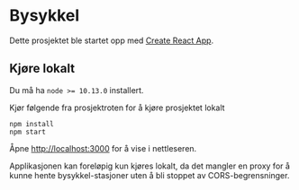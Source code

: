 # Bysykkel

Dette prosjektet ble startet opp med [Create React App](https://github.com/facebook/create-react-app).

## Kjøre lokalt

Du må ha `node >= 10.13.0` installert. 

Kjør følgende fra prosjektroten for å kjøre prosjektet lokalt

```
npm install
npm start
```

Åpne [http://localhost:3000](http://localhost:3000) for å vise i nettleseren.

Applikasjonen kan foreløpig kun kjøres lokalt, da det mangler en proxy for å kunne hente bysykkel-stasjoner uten å bli stoppet av CORS-begrensninger.
